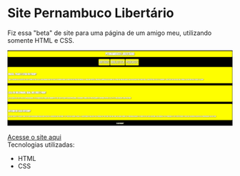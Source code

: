 # Site Pernambuco Libertário
Fiz essa "beta" de site para uma página de um amigo meu, utilizando somente HTML e CSS.

<img src="./pelib.gif"/>

<a href="https://arthur-albuquerque1.github.io/pelib/">Acesse o site aqui</a> <br>
Tecnologias utilizadas:
<ul>
  <li>HTML</li>
  <li>CSS</li>
</ul>
